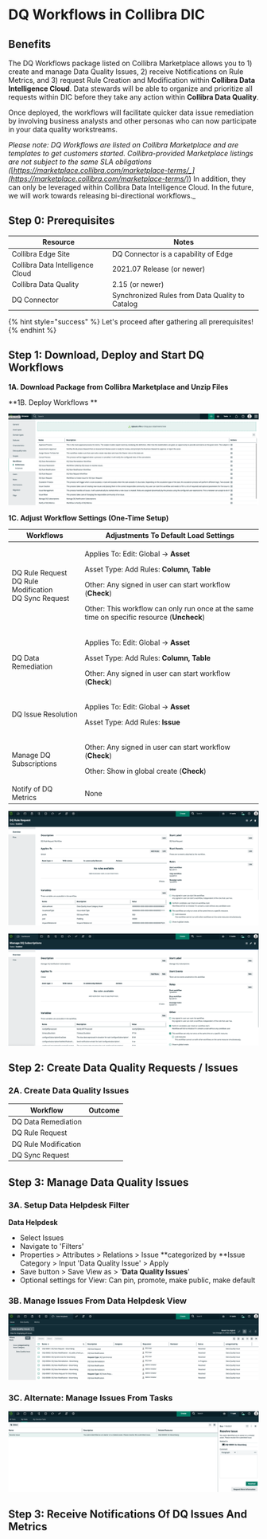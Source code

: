# DQ Workflows in Collibra DIC

## Benefits <a href="benefits" id="benefits"></a>

The DQ Workflows package listed on Collibra Marketplace allows you to 1) create and manage Data Quality Issues, 2) receive Notifications on Rule Metrics, and 3) request Rule Creation and Modification within **Collibra Data Intelligence Cloud**. Data stewards will be able to organize and prioritize all requests within DIC before they take any action within **Collibra Data Quality**. 

Once deployed, the workflows will facilitate quicker data issue remediation by involving business analysts and other personas who can now participate in your data quality workstreams.

_Please note: DQ Workflows are listed on Collibra Marketplace and are templates to get customers started. Collibra-provided Marketplace listings are not subject to the same SLA obligations (_[_https://marketplace.collibra.com/marketplace-terms/_](https://marketplace.collibra.com/marketplace-terms/)_)  In addition, they can only be leveraged within Collibra Data Intelligence Cloud. In the future, we will work towards releasing bi-directional workflows._

## Step 0: Prerequisites <a href="step-0-prerequisites" id="step-0-prerequisites"></a>

| **Resource**                     | Notes                                           |
| -------------------------------- | ----------------------------------------------- |
| Collibra Edge Site               | DQ Connector is a capability of Edge            |
| Collibra Data Intelligence Cloud | 2021.07 Release (or newer)                      |
| Collibra Data Quality            | 2.15 (or newer)                                 |
| DQ Connector                     | Synchronized Rules from Data Quality to Catalog |

{% hint style="success" %}
Let's proceed after gathering all prerequisites!
{% endhint %}

## Step 1: Download, Deploy and Start DQ Workflows <a href="step-1-create-and-configure-edge-and-dq-connector" id="step-1-create-and-configure-edge-and-dq-connector"></a>

**1A. Download Package from Collibra Marketplace and Unzip Files**

**1B. Deploy Workflows **

![](<../.gitbook/assets/image (68).png>)

**1C. Adjust Workflow Settings (One-Time Setup)**

| **Workflows**                                                     | Adjustments To Default Load Settings                                                                                                                                                                                                                                                                            |
| ----------------------------------------------------------------- | --------------------------------------------------------------------------------------------------------------------------------------------------------------------------------------------------------------------------------------------------------------------------------------------------------------- |
| <p>DQ Rule Request<br>DQ Rule Modification<br>DQ Sync Request</p> | <p>Applies To: Edit: Global -> <strong>Asset</strong></p><p>Asset Type: Add Rules: <strong>Column, Table</strong></p><p>Other: Any signed in user can start workflow (<strong>Check</strong>)</p><p>Other: This workflow can only run once at the same time on specific resource (<strong>Uncheck</strong>)</p> |
| DQ Data Remediation                                               | <p>Applies To: Edit: Global -> <strong>Asset</strong></p><p>Asset Type: Add Rules: <strong>Column, Table</strong></p><p>Other: Any signed in user can start workflow (<strong>Check</strong>)</p>                                                                                                               |
| DQ Issue Resolution                                               | <p>Applies To: Edit: Global -> <strong>Asset</strong></p><p>Asset Type: Add Rules: <strong>Issue</strong></p>                                                                                                                                                                                                   |
| Manage DQ Subscriptions                                           | <p>Other: Any signed in user can start workflow (<strong>Check</strong>)</p><p>Other: Show in global create (<strong>Check</strong>)</p>                                                                                                                                                                        |
| Notify of DQ Metrics                                              | None                                                                                                                                                                                                                                                                                                            |

![Example: DQ Rule Request ](<../.gitbook/assets/image (69).png>)

![Example: Manage DQ Subscriptions ](<../.gitbook/assets/image (70).png>)

## **Step 2: Create Data Quality Requests / Issues**

### **2A. Create Data Quality Issues**

| Workflow             | Outcome |
| -------------------- | ------- |
| DQ Data Remediation  |         |
| DQ Rule Request      |         |
| DQ Rule Modification |         |
| DQ Sync Request      |         |

## Step 3: Manage Data Quality Issues

### 3A. Setup Data Helpdesk Filter

**Data Helpdesk**

* Select Issues
* Navigate to 'Filters'
* Properties > Attributes > Relations > Issue **categorized by **Issue Category > Input 'Data Quality Issue' > Apply
* Save button > Save View as > '**Data Quality Issues**'
* Optional settings for View: Can pin, promote, make public, make default

### 3B. Manage Issues From Data Helpdesk View

![](<../.gitbook/assets/image (71).png>)

### 3C. Alternate: Manage Issues From Tasks

![](<../.gitbook/assets/image (72).png>)

## Step 3: Receive Notifications Of DQ Issues And Metrics
